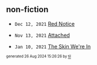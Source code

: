 ## non-fiction


* <code>Dec 12, 2021</code> [Red Notice](2021-12-15T21-11-09-red-notice.md)

* <code>Nov 13, 2021</code> [Attached](2021-11-13T21-54-47-attached.md)

* <code>Jan 10, 2021</code> [The Skin We're In](2021-01-10T16-54-31-the-skin-we're-in.md)

<sup><sub>generated 26 Aug 2024 15:26:26 by <a href='https://github.com/senorprogrammer/til'>til</a></sub></sup>
